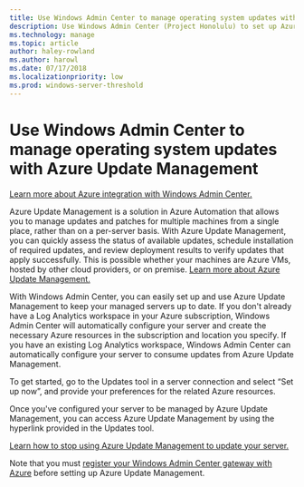 ```yaml
---
title: Use Windows Admin Center to manage operating system updates with Azure Update Management
description: Use Windows Admin Center (Project Honolulu) to set up Azure Update Management to manage OS updates.
ms.technology: manage
ms.topic: article
author: haley-rowland
ms.author: harowl
ms.date: 07/17/2018
ms.localizationpriority: low
ms.prod: windows-server-threshold
---
```

# Use Windows Admin Center to manage operating system updates with Azure Update Management

[Learn more about Azure integration with Windows Admin Center.](../plan/azure-integration-options.md)

Azure Update Management is a solution in Azure Automation that allows you to manage updates and patches for multiple machines from a single place, rather than on a per-server basis. With Azure Update Management, you can quickly assess the status of available updates, schedule installation of required updates, and review deployment results to verify updates that apply successfully. This is possible whether your machines are Azure VMs, hosted by other cloud providers, or on premise. [Learn more about Azure Update Management.](https://docs.microsoft.com/azure/automation/automation-update-management)

With Windows Admin Center, you can easily set up and use Azure Update Management to keep your managed servers up to date. If you don't already have a Log Analytics workspace in your Azure subscription, Windows Admin Center will automatically configure your server and create the necessary Azure resources in the subscription and location you specify. If you have an existing Log Analytics workspace, Windows Admin Center can automatically configure your server to consume updates from Azure Update Management.  

To get started, go to the Updates tool in a server connection and select “Set up now”, and provide your preferences for the related Azure resources. 

Once you've configured your server to be managed by Azure Update Management, you can access Azure Update Management by using the hyperlink provided in the Updates tool. 

[Learn how to stop using Azure Update Management to update your server.](azure-monitor.md#disabling-monitoring)

Note that you must [register your Windows Admin Center gateway with Azure](../configure/azure-integration.md) before setting up Azure Update Management.

